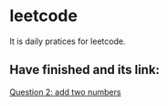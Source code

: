# leetcode
It is daily pratices for leetcode.
## Have finished and its link:
[Question 2: add two numbers](./add_two_number.py)